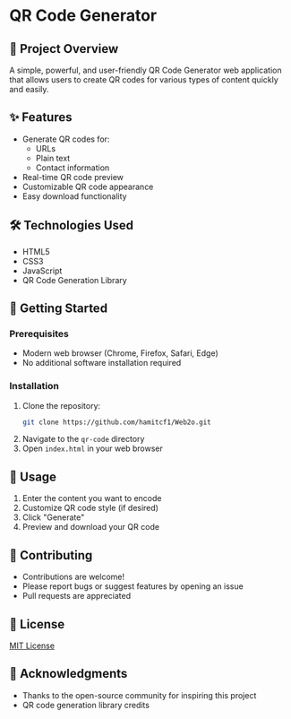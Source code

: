 # QR Code Generator

## 🌟 Project Overview
A simple, powerful, and user-friendly QR Code Generator web application that allows users to create QR codes for various types of content quickly and easily.

## ✨ Features
- Generate QR codes for:
  - URLs
  - Plain text
  - Contact information
- Real-time QR code preview
- Customizable QR code appearance
- Easy download functionality

## 🛠 Technologies Used
- HTML5
- CSS3
- JavaScript
- QR Code Generation Library

## 🚀 Getting Started

### Prerequisites
- Modern web browser (Chrome, Firefox, Safari, Edge)
- No additional software installation required

### Installation
1. Clone the repository:
   ```bash
   git clone https://github.com/hamitcf1/Web2o.git
   ```
2. Navigate to the `qr-code` directory
3. Open `index.html` in your web browser

## 📱 Usage
1. Enter the content you want to encode
2. Customize QR code style (if desired)
3. Click "Generate"
4. Preview and download your QR code

## 🤝 Contributing
- Contributions are welcome!
- Please report bugs or suggest features by opening an issue
- Pull requests are appreciated

## 📄 License
[MIT License](https://github.com/hamitcf1/Web2o/blob/main/LICENSE)

## 🙌 Acknowledgments
- Thanks to the open-source community for inspiring this project
- QR code generation library credits
